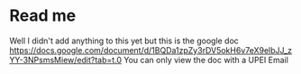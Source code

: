 # Read me
Well I didn't add anything to this yet but this is the google doc
https://docs.google.com/document/d/1BQDa1zpZy3rDV5okH6v7eX9elbJJ_zYY-3NPsmsMiew/edit?tab=t.0
You can only view the doc with a UPEI Email
